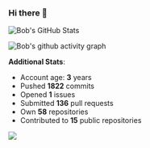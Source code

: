 ### Hi there 👋

![Bob's GitHub Stats](https://github-readme-stats.vercel.app/api?username=Bobthesoftwaredeveloper&show_icons=true&count_private=true&theme=react&hide=stars,prs,issues,contribs)

![Bob's github activity graph](https://github-readme-activity-graph-c.herokuapp.com/graph?username=BobTheSoftwareDeveloper&theme=react-dark)

**Additional Stats**:
- Account age: **3** years
- Pushed **1822** commits
- Opened **1** issues
- Submitted **136** pull requests
- Own **58** repositories
- Contributed to **15** public repositories

![](https://komarev.com/ghpvc/?username=BobTheSoftwareDeveloper)
